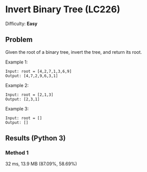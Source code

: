 # Invert Binary Tree (LC226)
Difficulty: **Easy**

## Problem
Given the root of a binary tree, invert the tree, and return its root.

Example 1:
```
Input: root = [4,2,7,1,3,6,9]
Output: [4,7,2,9,6,3,1]
```

Example 2:
```
Input: root = [2,1,3]
Output: [2,3,1]
```

Example 3:
```
Input: root = []
Output: []
```
## Results (Python 3)

### Method 1
32 ms, 13.9 MB (87.09%, 58.69%)
